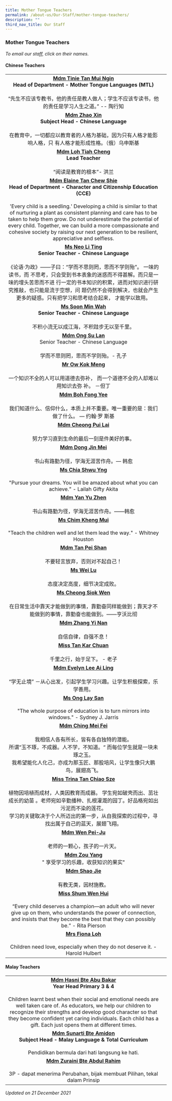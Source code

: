 ```yaml
---
title: Mother Tongue Teachers
permalink: /about-us/Our-Staff/mother-tongue-teachers/
description: ""
third_nav_title: Our Staff
---
```

### Mother Tongue Teachers

*To email our staff, click on their names.*

#### Chinese Teachers

|  |  |
|:---:|:---:|
[**Mdm Tinie Tan Mui Ngin**](mailto:tan_mui_ngin_tinie@moe.edu.sg)<br>**Head of Department - Mother Tongue Languages (MTL)**<br><br>“先生不应该专教书，他的责任是教人做人；学生不应该专读书，他的责任是学习人生之道。” -- 陶行知 |
 [**Mdm Zhao Xin**](mailto:zhao_xin@moe.edu.sg)<br>**Subject Head - Chinese Language**<br><br>在教育中，一切都应以教育者的人格为基础，因为只有人格才能影响人格，只 有人格才能形成性格。（俄）乌申斯基 |
 [**Mdm Loh Tiah Cheng**](mailto:loh_tiah_cheng@moe.edu.sg)<br>**Lead Teacher**<br><br>“阅读是教育的根本”- 洪兰 |
[**Mdm Elaine Tan Chew Shie**](mailto:tan_chew_shie@moe.edu.sg)<br>**Head of Department - Character and Citizenship Education (CCE)**<br><br>'Every child is a seedling.' Developing a child is similar to that of nurturing a plant as consistent planning and care has to be taken to help them grow. Do not underestimate the potential of every child. Together, we can build a more compassionate and cohesive society by raising our next generation to be resilient, appreciative and selfless. |
[**Ms Neo Li Ting**](mailto:neo_li_ting@moe.edu.sg)<br>**Senior Teacher - Chinese Language**<br><br>《论语·为政》——子曰：“学而不思则罔，思而不学则殆”。 一味的读书，而 不思考，只会受到书本表象的迷惑而不得甚解。而只是一味的埋头苦思而不进 行一定的书本知识的积累，进而对知识进行研究推敲，也只能是流于空想，问 题仍然不会得到解决，也就会产生更多的疑惑。只有把学习和思考结合起来， 才能学以致用。 |
[**Ms Soon Min Wah**](mailto:soon_min_wah@moe.edu.sg)<br>**Senior Teacher - Chinese Language**<br><br>不积小流无以成江海，不积跬步无以至千里。 |
[**Mdm Ong Su Lan**](mailto:ong_su_lan@moe.edu.sg)<br>Senior Teacher - Chinese Language<br><br>学而不思则罔，思而不学则殆。- 孔子  |
[**Mr Ow Kok Meng**](mailto:ow_kok_meng_a@moe.edu.sg)<br><br>一个知识不全的人可以用道德去弥补， 而一个道德不全的人却难以用知识去弥 补。 －但丁 |
[**Mdm Boh Fong Yee**](mailto:boh_fong_yeemo_fengyi@moe.edu.sg)<br><br>我们知道什么、信仰什么，本质上并不重要。唯一重要的是：我们做了什么。 — 约翰·罗 斯基 |
[**Mdm Cheong Pui Lai**](mailto:cheong_pui_lai@moe.edu.sg)<br><br>努力学习直到生命的最后一刻是件美好的事。 |
[**Mdm Dong Jin Mei**](mailto:dong_jinmei@moe.edu.sg)<br><br>书山有路勤为径，学海无涯苦作舟。— 韩愈 |
[**Ms Chia Shwu Yng**](mailto:chia_shwu_yng@moe.edu.sg)<br><br>"Pursue your dreams. You will be amazed about what you can achieve." - Lailah Gifty Akita |
[**Mdm Yan Yu Zhen**](mailto:yan_yuzhen@moe.edu.sg)<br><br>书山有路勤为径，学海无涯苦作舟。——韩愈 |
[**Ms Chim Kheng Mui**](mailto:chim_kheng_mui@moe.edu.sg)<br><br>"Teach the children well and let them lead the way." - Whitney Houston |
 [**Mdm Tan Pei Shan**](mailto:tan_peishan@moe.edu.sg)<br><br>不要轻言放弃，否则对不起自己！ |
[**Ms Wei Lu**](mailto:wei_lu@moe.edu.sg)<br><br>态度决定高度，细节决定成败。 |
[**Ms Cheong Siok Wen**](mailto:cheong_siok_wen@moe.edu.sg)<br><br>在日常生活中靠天才能做到的事情，靠勤奋同样能做到；靠天才不能做到的事情，靠勤奋也能做到。——亨沃比彻 |
[**Mdm Zhang Yi Nan**](mailto:zhang_yinan@moe.edu.sg)<br><br>自信自律，自强不息！ |
[**Miss Tan Kar Chuan**](mailto:tan_kar_chuan@moe.edu.sg)<br><br>千里之行，始于足下。 - 老子 |
[**Mdm Evelyn Lee Ai Ling**](mailto:lee_ai_ling_evelyn@moe.edu.sg)<br><br>“学无止境” －从心出发，引起学生学习兴趣。让学生积极探索，乐学善用。 |
[**Ms Ong Lay San**](mailto:ong_lay_san@moe.edu.sg)<br><br>"The whole purpose of education is to turn mirrors into windows." - Sydney J. Jarris |
[**Mdm Ching Mei Fei**](mailto:ching_mei_fei@moe.edu.sg)<br><br>我相信人各有所长，皆有各自独特的潜能。<br>所谓“玉不琢，不成器。人不学，不知道。“ 而每位学生就是一块未琢之玉。<br>我希望能化人化己，亦成为那玉匠、那股培风，让学生像只大鹏鸟，展翅高飞。 |
 [**Miss Trina Tan Chiao Sze**](mailto:tan_chiao_sze_trina@moe.edu.sg)<br><br>植物因培植而成材，人类因教育而成器。 学生宛如破壳而出、茁壮成长的幼苗 。老师宛如辛勤播种、扎根灌溉的园丁。好品格宛如出污泥而不染的莲花。<br>学习的关键取决于个人所迈出的第一步，从自我探索的过程中，寻找出属于自己的蓝天，展翅飞翔。 |
 [**Mdm Wen Pei-Ju**](mailto:wen_pei_ju@moe.edu.sg)<br><br>老师的一颗心，孩子的一片天。 |
 [**Mdm Zou Yang**](mailto:zou_yang@moe.edu.sg)<br> " 享受学习的乐趣，收获知识的果实" |
[**Mdm Shao Jie**](mailto:shao_jie@moe.edu.sg)<br><br>有教无类，因材施教。 |
[**Miss Shum Wen Hui**](mailto:shum_wen_hui@moe.edu.sg)<br><br>“Every child deserves a champion—an adult who will never give up on them, who understands the power of connection, and insists that they become the best that they can possibly be.” - Rita Pierson  |
[**Mrs Fiona Loh**](mailto:fiona_ho_shiyi@moe.edu.sg)<br><br>Children need love, especially when they do not deserve it. - Harold Hulbert  |

#### Malay Teachers

|  |  |
|:---:|:---:|
[**Mdm Hasni Bte Abu Bakar**](mailto:hasni_abu_bakar@moe.edu.sg)<br>**Year Head Primary 3 & 4**<br><br>Children learnt best when their social and emotional needs are well taken care of. As educators, we help our children to recognize their strengths and develop good character so that they become confident yet caring individuals. Each child has a gift. Each just opens them at different times. |
[**Mdm Sunarti Bte Amidon**](mailto:Sunarti_AMIDON@moe.edu.sg)<br>**Subject Head - Malay Language & Total Curriculum**<br><br>Pendidikan bermula dari hati langsung ke hati. |
[**Mdm Zuraini Bte Abdul Rahim**](mailto:zuraini_abdul_rahim@moe.edu.sg)<br><br>3P - dapat menerima Perubahan, bijak membuat Pilihan, tekal dalam Prinsip |

*Updated on 21 December 2021*